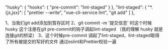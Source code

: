  "husky": {
    "hooks": {
      "pre-commit": "lint-staged"
    }
  },
  "lint-staged": {
    "*.{js,jsx}": [
      "prettier --write",
      "vue-cli-service lint",
      "git add"
    ]
  },

  1、当我们git add添加到暂存区时
  2、git commit -m '提交信息' 时这个时候 husky 这个注册在git pre-commit的钩子调起lint-staged  （我的理解 husky 就是连接git的桥梁）
  3、这个时候pre-commit 调起了lint-staged，lint-staged取得了所有被提交的写好的文件 通过eslint和Prettier校验一遍 